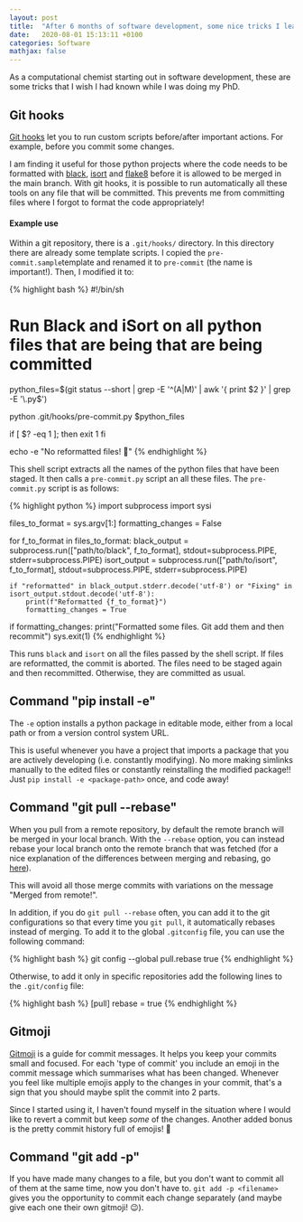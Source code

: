 ```yaml
---
layout: post
title:  "After 6 months of software development, some nice tricks I learnt about"
date:   2020-08-01 15:13:11 +0100
categories: Software
mathjax: false
---
```


As a computational chemist starting out in software development, these are some tricks that I wish I had known while I was doing my PhD.

## Git hooks 

[Git hooks](https://git-scm.com/book/en/v2/Customizing-Git-Git-Hooks) let you to run custom scripts before/after important actions. For example, before you  commit some changes. 

I am finding it useful for those python projects where the code needs to be formatted with [black](https://pypi.org/project/black/), [isort](https://pypi.org/project/isort/) and [flake8](https://pypi.org/project/flake8/) before it is allowed to be merged in the main branch. With git hooks, it is possible to run automatically all these tools on any file that will be committed. This prevents me from committing files where I forgot to format the code appropriately!  

#### Example use
Within a git repository, there is a `.git/hooks/` directory.
In this directory there are already some template scripts. I copied the `pre-commit.sample`template and renamed it to `pre-commit` (the name is important!). Then, I modified it to:

{% highlight bash %}
#!/bin/sh
# Run Black and iSort on all python files that are being that are being committed
python_files=$(git status --short | grep -E '^(A|M)' | awk '{ print $2 }' | grep -E '\.py$')

python .git/hooks/pre-commit.py $python_files

if [ $? -eq 1 ]; then
        exit 1
fi

echo -e "No reformatted files! 🎉"
{% endhighlight %}

This shell script extracts all the names of the python files that have been staged. It then calls a `pre-commit.py` script an all these files. The `pre-commit.py` script is as follows:

{% highlight python %}
import subprocess
import sysi

files_to_format = sys.argv[1:]
formatting_changes = False

for f_to_format in files_to_format:
    black_output = subprocess.run(["path/to/black", f_to_format], stdout=subprocess.PIPE, stderr=subprocess.PIPE)
    isort_output = subprocess.run(["path/to/isort", f_to_format], stdout=subprocess.PIPE, stderr=subprocess.PIPE)

    if "reformatted" in black_output.stderr.decode('utf-8') or "Fixing" in isort_output.stdout.decode('utf-8'):
        print(f"Reformatted {f_to_format}")
        formatting_changes = True

if formatting_changes:
    print("Formatted some files. Git add them and then recommit")
    sys.exit(1)
{% endhighlight %}

This runs `black` and `isort` on all the files passed by the shell script. If files are reformatted, the commit is aborted. The files need to be staged again and then recommitted. Otherwise, they are committed as usual.


## Command "pip install -e"

The `-e` option installs a python package in editable mode, either from a local path or from a version control system URL.

This is useful whenever you have a project that imports a package that you are actively developing (i.e. constantly modifying). No more making simlinks manually to the edited files or constantly reinstalling the modified package!!
Just `pip install -e <package-path>` once, and code away!


## Command "git pull --rebase"

When you pull from a remote repository, by default the remote branch will be merged in your local branch. With the `--rebase` option, you can instead rebase your local branch onto the remote branch that was fetched (for a nice explanation of the differences between merging and rebasing, go [here](https://www.atlassian.com/git/tutorials/merging-vs-rebasing)). 

This will avoid all those merge commits with variations on the message "Merged from remote!".

In addition, if you do `git pull --rebase` often, you can add it to the git configurations so that every time you `git pull`, it automatically rebases instead of merging. To add it to the global `.gitconfig` file, you can use the following command:

{% highlight bash %}
git config --global pull.rebase true
{% endhighlight %}

Otherwise, to add it only in specific repositories add the following lines to the `.git/config` file:

{% highlight bash %}
[pull]
        rebase = true
{% endhighlight %}

## Gitmoji

[Gitmoji](https://gitmoji.carloscuesta.me/) is a guide for commit messages. It helps you keep your commits small and focused. For each 'type of commit' you include an emoji in the commit message which summarises what has been changed.
Whenever you feel like multiple emojis apply to the changes in your commit, that's a sign that you should maybe split the commit into 2 parts.

Since I started using it, I haven't found myself in the situation where I would like to revert a commit but keep *some* of the changes.
Another added bonus is the pretty commit history full of emojis! 🎉

## Command "git add -p"

If you have made many changes to a file, but you don't want to commit all of them at the same time, now you don't have to. `git add -p <filename>` gives you the opportunity to commit each change separately (and maybe give each one their own gitmoji! 😉).


